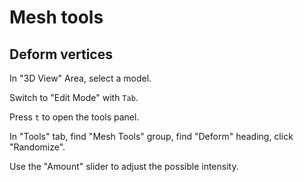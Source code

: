 # Mesh tools

## Deform vertices

In "3D View" Area, select a model.

Switch to "Edit Mode" with `Tab`.

Press `t` to open the tools panel.

In "Tools" tab, find "Mesh Tools" group, find "Deform" heading, click
"Randomize".

Use the "Amount" slider to adjust the possible intensity.
